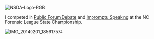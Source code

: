 ![NSDA-Logo-RGB](https://user-images.githubusercontent.com/19508013/165650961-140f154e-2ec1-417f-be95-2edc135a434a.png)

I competed in [Public Forum Debate](https://www.speechwire.com/tfl13.pdf) and [Impromptu Speaking](https://www.speechwire.com/tfl14.pdf) at the NC Forensic League State Championship.

![IMG_20140201_185617574](https://user-images.githubusercontent.com/19508013/163060728-6c0d7161-81f4-457a-b41c-93187cd1fa9f.jpeg)
